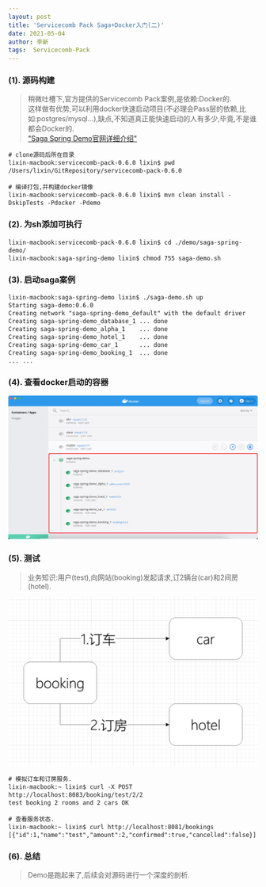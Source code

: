 ```yaml
---
layout: post
title: 'Servicecomb Pack Saga+Docker入门(二)'
date: 2021-05-04
author: 李新
tags:  Servicecomb-Pack
---
```


### (1). 源码构建
> 稍微吐槽下,官方提供的Servicecomb Pack案例,是依赖:Docker的.  
> 这样做有优势,可以利用docker快速启动项目(不必理会Pass层的依赖,比如:postgres/mysql...),缺点,不知道真正能快速启动的人有多少,毕竟,不是谁都会Docker的.   
> ["Saga Spring Demo官网详细介绍"](https://github.com/help-lixin/servicecomb-pack/blob/master/demo/saga-spring-demo/README.md)   

```
# clone源码后所在目录
lixin-macbook:servicecomb-pack-0.6.0 lixin$ pwd
/Users/lixin/GitRepository/servicecomb-pack-0.6.0

# 编译打包,并构建docker镜像
lixin-macbook:servicecomb-pack-0.6.0 lixin$ mvn clean install -DskipTests -Pdocker -Pdemo
```
### (2). 为sh添加可执行
```
lixin-macbook:servicecomb-pack-0.6.0 lixin$ cd ./demo/saga-spring-demo/
lixin-macbook:saga-spring-demo lixin$ chmod 755 saga-demo.sh 
```
### (3). 启动saga案例
```
lixin-macbook:saga-spring-demo lixin$ ./saga-demo.sh up
Starting saga-demo:0.6.0
Creating network "saga-spring-demo_default" with the default driver
Creating saga-spring-demo_database_1 ... done
Creating saga-spring-demo_alpha_1    ... done
Creating saga-spring-demo_hotel_1    ... done
Creating saga-spring-demo_car_1      ... done
Creating saga-spring-demo_booking_1  ... done
... ...
```
### (4). 查看docker启动的容器
!["Servicecomb Pack Saga Docker"](/assets/servicecomb-pack/imgs/saga-spring-demo.jpg)

### (5). 测试
> 业务知识:用户(test),向网站(booking)发起请求,订2辆台(car)和2间房(hotel).   

!["Saga案例"](/assets/servicecomb-pack/imgs/Servicecomb-Pack-Saga-Demo.jpg)

```
# 模拟订车和订房服务.
lixin-macbook:~ lixin$ curl -X POST http://localhost:8083/booking/test/2/2
test booking 2 rooms and 2 cars OK

# 查看服务状态.
lixin-macbook:~ lixin$ curl http://localhost:8081/bookings
[{"id":1,"name":"test","amount":2,"confirmed":true,"cancelled":false}]
```
### (6). 总结
> Demo是跑起来了,后续会对源码进行一个深度的剖析.   